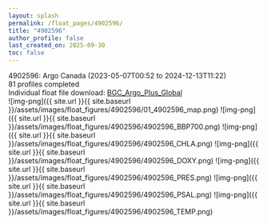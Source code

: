 ```yaml
---
layout: splash
permalink: /float_pages/4902596/
title: "4902596"
author_profile: false
last_created_on: 2025-09-30
toc: false
---
```

 
4902596: Argo Canada (2023-05-07T00:52 to 2024-12-13T11:22)\
81 profiles completed\
Individual float file download: [BGC_Argo_Plus_Global](https://ftp.soest.hawaii.edu/bgc_argo_plus/Individual_Floats/outliers_removed/4902596_Sprof_processed.nc)\
![img-png]({{ site.url }}{{ site.baseurl }}/assets/images/float_figures/4902596/01_4902596_map.png)
![img-png]({{ site.url }}{{ site.baseurl }}/assets/images/float_figures/4902596/4902596_BBP700.png)
![img-png]({{ site.url }}{{ site.baseurl }}/assets/images/float_figures/4902596/4902596_CHLA.png)
![img-png]({{ site.url }}{{ site.baseurl }}/assets/images/float_figures/4902596/4902596_DOXY.png)
![img-png]({{ site.url }}{{ site.baseurl }}/assets/images/float_figures/4902596/4902596_PRES.png)
![img-png]({{ site.url }}{{ site.baseurl }}/assets/images/float_figures/4902596/4902596_PSAL.png)
![img-png]({{ site.url }}{{ site.baseurl }}/assets/images/float_figures/4902596/4902596_TEMP.png)
